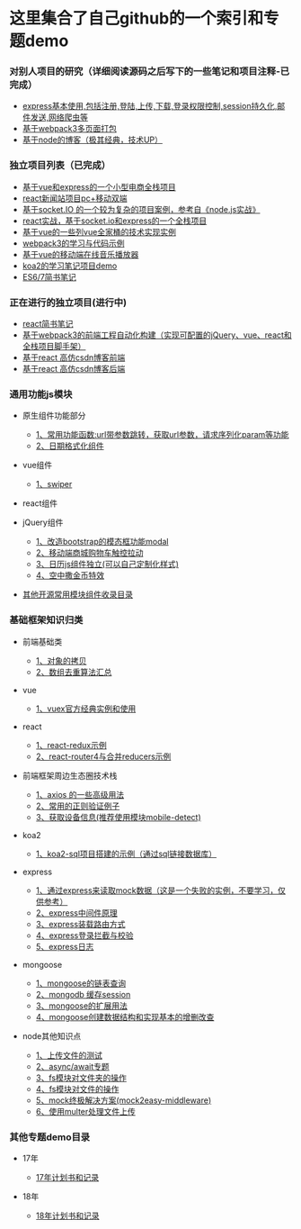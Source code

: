 # 这里集合了自己github的一个索引和专题demo

### 对别人项目的研究（详细阅读源码之后写下的一些笔记和项目注释-已完成）

- [express基本使用,包括注册,登陆,上传,下载,登录权限控制,session持久化,邮件发送,网络爬虫等](https://github.com/yanlele/express)
- [基于webpack3多页面打包](https://github.com/yanlele/webpack-dev)
- [基于node的博客（极其经典，技术UP）](https://github.com/yanlele/N-blog)

### 独立项目列表（已完成）

- [基于vue和express的一个小型电商全栈项目](https://github.com/yanlele/nodeMall)
- [react新闻站项目pc+移动双端](https://github.com/yanlele/React-News)
- [基于socket.IO 的一个较为复杂的项目案例，参考自《node.js实战》](https://github.com/yanlele/chatApplication)
- [react实战，基于socket.io和express的一个全栈项目](https://github.com/yanlele/ReactAppChatWork)
- [基于vue的一些列vue全家桶的技术实现实例](https://github.com/yanlele/vueModel)
- [webpack3的学习与代码示例](https://github.com/yanlele/webpack3Study)
- [基于vue的移动端在线音乐播放器](https://github.com/yanlele/yanle-music)
- [koa2的学习笔记项目demo](https://github.com/yanlele/koa-study)
- [ES6/7简书笔记](./book/ES6&7)

### 正在进行的独立项目(进行中)

- [react简书笔记](book/react专题)
- [基于webpack3的前端工程自动化构建（实现可配置的jQuery、vue、react和全栈项目脚手架）](https://github.com/yanlele/le-cli)
- [基于react 高仿csdn博客前端](https://github.com/yanlele/react-blog-front)
- [基于react 高仿csdn博客后端](https://github.com/yanlele/react-blog-server)

### 通用功能js模块
- 原生组件功能部分
    - [1、常用功能函数:url带参数跳转，获取url参数，请求序列化param等功能](./通用功能js模块/js/1、site/site.js)
    - [2、日期格式化组件](./通用功能js模块/js/2、日期格式化组件/dateFormat.js)
- vue组件
    - [1、swiper](./通用功能js模块/vue/1、swiper/swiper.vue)
- react组件
- jQuery组件
    - [1、改造bootstrap的模态框功能modal](./通用功能js模块/jquery/1、modal)
    - [2、移动端商城购物车触控拉动](./通用功能js模块/jquery/2、touch/touch.js)
    - [3、日历js组件独立(可以自己定制化样式)](./通用功能js模块/jquery/3、calendar/AutoDate.js)
    - [4、空中撒金币特效](./通用功能js模块/jquery/4、点击撒金币特效/canvas撒金币.html)
    
- [其他开源常用模块组件收录目录](./通用功能js模块/other)

### 基础框架知识归类

- 前端基础类
    - [1、对象的拷贝](./18年/1月/对象拷贝)
    - [2、数组去重算法汇总](./18年/1月/数组去重.js)


- vue
    - [1、vuex官方经典实例和使用](./18年/1月/shopping-cart)


- react
    - [1、react-redux示例](./17年/12月/11、react-redux示例)
    - [2、react-router4与合并reducers示例](./17年/12月/12、react-router4与合并reducers示例)


- 前端框架周边生态圈技术栈
    - [1、axios 的一些高级用法](./17年/12月/10、axios%20的一些高级用法)
    - [2、常用的正则验证例子](./17年/12月/13、正则验证)
    - [3、获取设备信息(推荐使用模块mobile-detect)](./17年/12月/14、获取设备信息专题/index.js)
    


- koa2
    - [1、koa2-sql项目搭建的示例（通过sql链接数据库）](./18年/1月/12、koa2项目框架搭建)

- express
    - [1、通过express来读取mock数据（这是一个失败的实例，不要学习，仅供参考）](./17年/12月/5、通过express来读取mock数据（这是一个失败的实例，不要学习，仅供参考）)
    - [2、express中间件原理](./18年/1月/express中间件的原理/express中间件原理.js)
    - [3、express装载路由方式](./18年/1月/8、express装载路由的方法)
    - [4、express登录拦截与校验](./18年/1月/9、登录拦截与校验)
    - [5、express日志](./18年/1月/10、express日志打印)


- mongoose
    - [1、mongoose的链表查询](./17年/12月/7、mongoose的链表查询)
    - [2、mongodb 缓存session](./17年/12月/8、mongodb缓存session)
    - [3、mongoose的扩展用法](./18年/1月/7、mongoose的扩展用法)
    - [4、mongoose创建数据结构和实现基本的增删改查](./18年/1月/13、mongoose创建数据结构和实现基本的增删改查)


- node其他知识点
    - [1、上传文件的测试](/17年/12月/1、上传文件的测试)
    - [2、async/await专题](./17年/12月/2、async&&await)
    - [3、fs模块对文件夹的操作](./17年/12月/3、fs模块学习)
    - [4、fs模块对文件的操作](./17年/12月/4、fs对文件的操作)
    - [5、mock终极解决方案(mock2easy-middleware)](./17年/12月/6、mock终极解决方案/server.js)
    - [6、使用multer处理文件上传](./17年/12月/9、使用multer处理文件上传)
    


### 其他专题demo目录

- 17年
    - [17年计划书和记录](./17年/17年前端进阶计划.md)
        
        
- 18年
    - [18年计划书和记录](./18年/18年计划书.md)
        
        